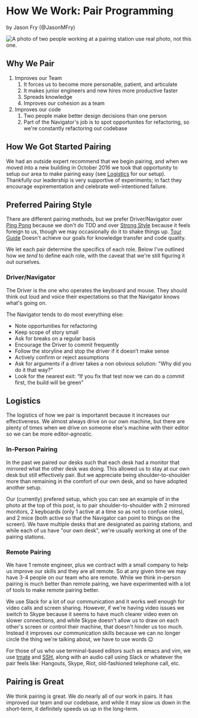 # How We Work: Pair Programming

by Jason Fry (@JasonMFry)

![A photo of two people working at a pairing station][]
use real photo, not this one.

## Why We Pair

1. Improves our Team
    1. It forces us to become more personable, patient, and articulate
    1. It makes junior engineers and new hires more productive faster
    1. Spreads knowledge
    1. Improves our cohesion as a team
1. Improves our code
    1. Two people make better design decisions than one person
    1. Part of the Navigator's job is to spot opportunites for refactoring, so we're constantly
       refactoring out codebase

## How We Got Started Pairing

We had an outside expert recommend that we begin pairing, and when we moved into a new building in
October 2016 we took that opportunity to setup our area to make pairing easy (see
[Logistics](#Logistics) for our setup). Thankfully our leadership is very supportive of experiments;
in fact they encourage expirementation and celebrate well-intentioned failure.

## Preferred Pairing Style

There are different pairing methods, but we prefer Driver/Navigator over [Ping Pong][] because we
don't do TDD and over [Strong Style][] because it feels foreign to us, though we may occasionally do
it to shake things up. [Tour Guide][] Doesn't achieve our goals for knowledge transfer and code
quality.

We let each pair determine the specifics of each role. Below I've outlined how we _tend_ to define
each role, with the caveat that we're still figuring it out ourselves.

### Driver/Navigator

The Driver is the one who operates the keyboard and mouse. They should think out loud and voice
their expectations so that the Navigator knows what's going on.

The Navigator tends to do most everything else:

- Note opportunities for refactoring
- Keep scope of story small
- Ask for breaks on a regular basis
- Encourage the Driver to commit frequently
- Follow the storyline and stop the driver if it doesn’t make sense
- Actively confirm or reject assumptions
- Ask for arguments if a driver takes a non obvious solution: "Why did you do it that way?”
- Look for the nearest exit: “If you fix that test now we can do a commit first, the build will be
  green”

## Logistics

The logistics of how we pair is importannt because it increases our effectiveness. We almost always
drive on our own machine, but there are plenty of times when we drive on someone else's machine with
their editor so we can be more editor-agnostic.

### In-Person Pairing

In the past we paired our desks such that each desk had a monitor that mirrored what the other desk
was doing. This allowed us to stay at our own desk but still effectively pair. But we appreciate
being shoulder-to-shoulder more than remaining in the comfort of our own desk, and so have adopted
another setup.

Our (currently) prefered setup, which you can see an example of in the photo at the top of this
post, is to pair shoulder-to-shoulder with 2 mirrored monitors, 2 keyboards (only 1 active at a time
so as not to confuse roles), and 2 mice (both active so that the Navigator can point to things on
the screen). We have multiple desks that are designated as pairing stations, and while each of us
have "our own desk", we're usually working at one of the pairing stations.

### Remote Pairing

We have 1 remote engineer, plus we contract with a small company to help us improve our skills and
they are all remote. So at any given time we may have 3-4 people on our team who are remote. While
we think in-person pairing is much better than remote pairing, we have experimented with a lot of
tools to make remote pairing better.

We use Slack for a lot of our communication and it works well enough for video calls and screen
sharing. However, if we're having video issues we switch to Skype because it seems to have much
clearer video even on slower connections, and while Skype doesn't allow us to draw on each other's
screen or control their machine, that doesn't hinder us too much. Instead it improves our
communication skills because we can no longer circle the thing we're talking about, we have to use
words :wink:

For those of us who use terminal-based editors such as emacs and vim, we use [tmate][] and [SSH][],
along with an audio call using Slack or whatever the pair feels like: Hangouts, Skype, Riot,
old-fashioned telephone call, etc.

## Pairing is Great

We think pairing is great. We do nearly all of our work in pairs. It has improved our team and our
codebase, and while it may slow us down in the short-term, it definitely speeds us up in the
long-term.

[A photo of two people working at a pairing station]: https://cdn-images-1.medium.com/max/1600/1*eLThQSUT_xeGtRVGainpfQ.png
[Ping Pong]: https://gist.github.com/JasonMFry/d5a2f9316e270d38fcf88726ae6204d6#ping-pong
[SSH]: https://www.ssh.com/ssh/
[Strong Style]: https://gist.github.com/JasonMFry/d5a2f9316e270d38fcf88726ae6204d6#strong-style
[tmate]: https://tmate.io
[Tour Guide]: https://gist.github.com/JasonMFry/d5a2f9316e270d38fcf88726ae6204d6#tour-guide
